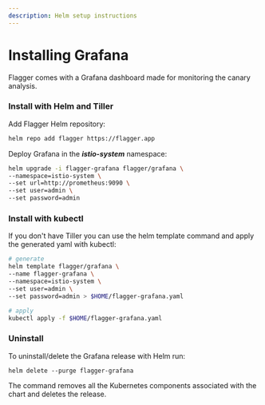 ```yaml
---
description: Helm setup instructions
---
```


# Installing Grafana

Flagger comes with a Grafana dashboard made for monitoring the canary analysis.

### Install with Helm and Tiller

Add Flagger Helm repository:

```bash
helm repo add flagger https://flagger.app
```

Deploy Grafana in the _**istio-system**_ namespace:

```bash
helm upgrade -i flagger-grafana flagger/grafana \
--namespace=istio-system \
--set url=http://prometheus:9090 \
--set user=admin \
--set password=admin
```

### Install with kubectl

If you don't have Tiller you can use the helm template command and apply the generated yaml with kubectl:

```bash
# generate
helm template flagger/grafana \
--name flagger-grafana \
--namespace=istio-system \
--set user=admin \
--set password=admin > $HOME/flagger-grafana.yaml

# apply
kubectl apply -f $HOME/flagger-grafana.yaml
```

###  Uninstall

To uninstall/delete the Grafana release with Helm run:

```text
helm delete --purge flagger-grafana
```

The command removes all the Kubernetes components associated with the chart and deletes the release.

